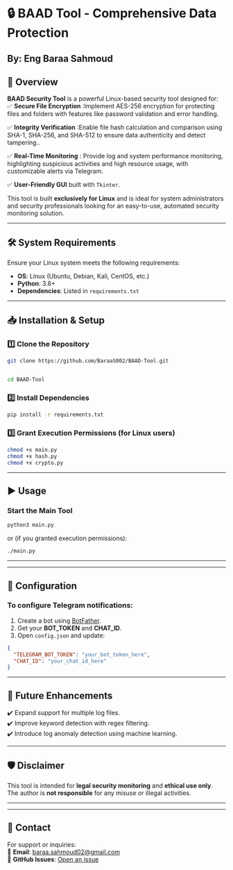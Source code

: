 # 🔒 BAAD Tool - Comprehensive Data Protection  

By: Eng Baraa Sahmoud 
---


## 📌 Overview  
**BAAD Security Tool** is a powerful Linux-based security tool designed for:  
✅ **Secure File Encryption** :Implement AES-256 encryption for protecting files and folders with 
features like password validation and error handling.

✅ **Integrity Verification** :Enable file hash calculation and comparison using SHA-1, SHA-256, 
and SHA-512 to ensure data authenticity and detect tampering..  

✅ **Real-Time Monitoring** : Provide log and system performance monitoring, highlighting 
suspicious activities and high resource usage, with customizable alerts via Telegram.  

✅ **User-Friendly GUI** built with `Tkinter`.  

This tool is built **exclusively for Linux** and is ideal for system administrators and security professionals looking for an easy-to-use, automated security monitoring solution.  

---

## 🛠️ System Requirements  
Ensure your Linux system meets the following requirements:  
- **OS**: Linux (Ubuntu, Debian, Kali, CentOS, etc.)  
- **Python**: 3.8+  
- **Dependencies**: Listed in `requirements.txt`  

---

## 📥 Installation & Setup  

### 1️⃣ **Clone the Repository**  
```bash
git clone https://github.com/BaraaS002/BAAD-Tool.git
```
```bash

cd BAAD-Tool

```
### 2️⃣ **Install Dependencies**  
```bash
pip install -r requirements.txt
```

### 3️⃣ **Grant Execution Permissions (for Linux users)**  
```bash
chmod +x main.py
chmod +x hash.py
chmod +x crypto.py
```

---

## ▶️ Usage  

### **Start the Main Tool**  
```bash
python3 main.py
```
or (if you granted execution permissions):  
```bash
./main.py
```



---



---

## 🔧 Configuration  

### **To configure Telegram notifications:**  
1. Create a bot using [BotFather](https://t.me/botfather).  
2. Get your **BOT_TOKEN** and **CHAT_ID**.  
3. Open `config.json` and update:  
```json
{
  "TELEGRAM_BOT_TOKEN": "your_bot_token_here",
  "CHAT_ID": "your_chat_id_here"
}
```

---

## 🚀 Future Enhancements  
✔️ Expand support for multiple log files.  
✔️ Improve keyword detection with regex filtering.  
✔️ Introduce log anomaly detection using machine learning.  


---

## 🛡️ Disclaimer  
This tool is intended for **legal security monitoring** and **ethical use only**.  
The author is **not responsible** for any misuse or illegal activities.  

---


---

## 📧 Contact  
For support or inquiries:  
📩 **Email**: baraa.sahmoud02@gmail.com  
🔗 **GitHub Issues**: [Open an issue](https://github.com/BaraaS002/BAAD-Tool/issues)  
```


